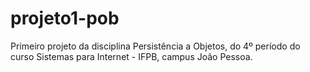 # projeto1-pob
Primeiro projeto da disciplina Persistência a Objetos, do 4º período do curso Sistemas para Internet - IFPB, campus João Pessoa.